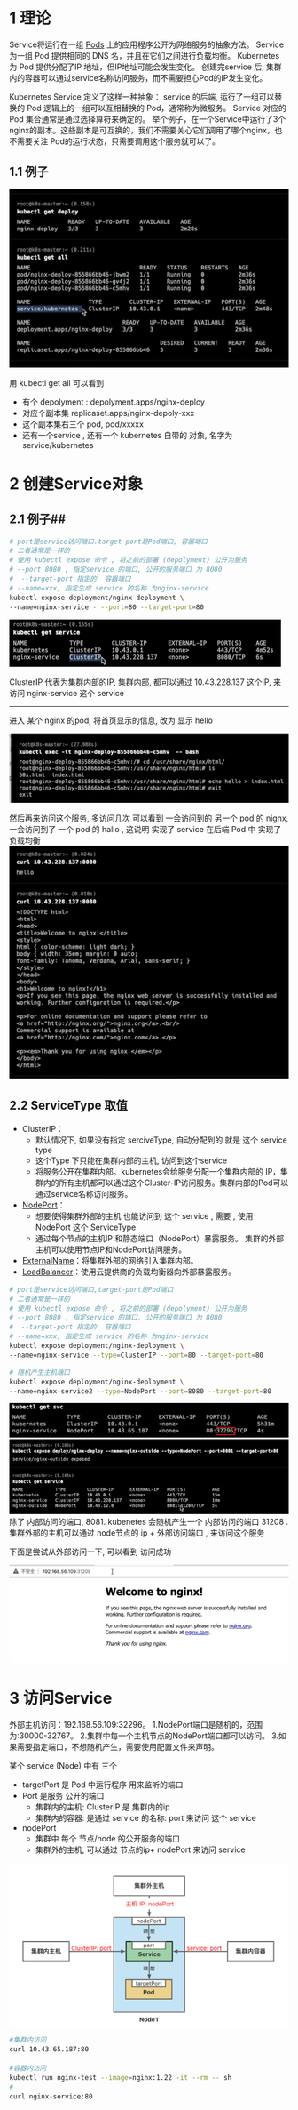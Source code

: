 # 1 理论
Service将运行在一组 [Pods](https://kubernetes.io/zh-cn/docs/concepts/workloads/pods/) 上的应用程序公开为网络服务的抽象方法。
Service为一组 Pod 提供相同的 DNS 名，并且在它们之间进行负载均衡。
Kubernetes 为 Pod 提供分配了IP 地址，但IP地址可能会发生变化。
创建完service 后, 集群内的容器可以通过service名称访问服务，而不需要担心Pod的IP发生变化。

Kubernetes Service 定义了这样一种抽象：
service 的后端, 运行了一组可以替换的 Pod
逻辑上的一组可以互相替换的 Pod，通常称为微服务。 
Service 对应的 Pod 集合通常是通过选择算符来确定的。 
举个例子，在一个Service中运行了3个nginx的副本。这些副本是可互换的，我们不需要关心它们调用了哪个nginx，也不需要关注 Pod的运行状态，只需要调用这个服务就可以了。

## 1.1 例子

![](image/Pasted%20image%2020230917113850.png)

用 kubectl get all 可以看到 
- 有个 depolyment  : depolyment.apps/nginx-deploy 
- 对应个副本集 replicaset.apps/nginx-depoly-xxx
- 这个副本集右三个 pod, pod/xxxxx
- 还有一个service , 还有一个 kubernetes 自带的 对象, 名字为 service/kubernetes 

# 2 创建Service对象


## 2.1 例子##


```sh
# port是service访问端口.target-port是Pod端口, 容器端口 
# 二者通常是一样的
# 使用 kubectl expose 命令 , 将之前的部署 (depolyment) 公开为服务 
# --port 8080 , 指定service 的端口, 公开的服务端口 为 8080 
#  --target-port 指定的  容器端口 
# --name=xxx, 指定生成 service 的名称 为nginx-service  
kubectl expose deployment/nginx-deployment \
--name=nginx-service - --port=80 --target-port=80
```

![](image/Pasted%20image%2020230917114816.png)

ClusterIP 代表为集群内部的IP,  集群内部, 都可以通过 10.43.228.137 这个IP, 来访问 nginx-service 这个 service 


---
进入 某个 nginx 的pod, 将首页显示的信息, 改为 显示 hello

![](image/Pasted%20image%2020230917122336.png)

然后再来访问这个服务, 多访问几次 
可以看到 一会访问到的 另一个 pod 的 nignx, 一会访问到了 一个 pod 的 hallo , 这说明 实现了 service 在后端 Pod 中 实现了 负载均衡 
![](image/Pasted%20image%2020230917122404.png)



## 2.2 ServiceType 取值

- ClusterIP：
    - 默认情况下, 如果没有指定 serciveType, 自动分配到的 就是 这个 service type 
    - 这个Type 下只能在集群内部的主机, 访问到这个service 
    - 将服务公开在集群内部。kubernetes会给服务分配一个集群内部的 IP，集群内的所有主机都可以通过这个Cluster-IP访问服务。集群内部的Pod可以通过service名称访问服务。
- [NodePort](https://kubernetes.io/zh-cn/docs/concepts/services-networking/service/#type-nodeport)：
    - 想要使得集群外部的主机 也能访问到 这个 service , 需要 , 使用 NodePort  这个 ServiceType 
    - 通过每个节点的主机IP 和静态端口（NodePort）暴露服务。 集群的外部主机可以使用节点IP和NodePort访问服务。
- [ExternalName](https://kubernetes.io/zh-cn/docs/concepts/services-networking/service/#externalname)：将集群外部的网络引入集群内部。
- [LoadBalancer](https://kubernetes.io/zh-cn/docs/concepts/services-networking/service/#loadbalancer)：使用云提供商的负载均衡器向外部暴露服务。

```sh
# port是service访问端口,target-port是Pod端口
# 二者通常是一样的
# 使用 kubectl expose 命令 , 将之前的部署 (depolyment) 公开为服务 
# --port 8080 , 指定service 的端口, 公开的服务端口 为 8080 
#  --target-port 指定的  容器端口 
# --name=xxx, 指定生成 service 的名称 为nginx-service  
kubectl expose deployment/nginx-deployment \
--name=nginx-service --type=ClusterIP --port=80 --target-port=80
```

```sh
# 随机产生主机端口
kubectl expose deployment/nginx-deployment \
--name=nginx-service2 --type=NodePort --port=8080 --target-port=80
```


![](image/image.png)
![](image/Pasted%20image%2020230917123023.png)
除了 内部访问的端口, 8081. kubenetes 会随机产生一个 内部访问的端口 31208 . 集群外部的主机可以通过 node节点的 ip + 外部访问端口 , 来访问这个服务

下面是尝试从外部访问一下, 可以看到 访问成功 

![](image/Pasted%20image%2020230917123353.png)


# 3 访问Service

外部主机访问：192.168.56.109:32296。
1.NodePort端口是随机的，范围为:30000-32767。
2.集群中每一个主机节点的NodePort端口都可以访问。
3.如果需要指定端口，不想随机产生，需要使用配置文件来声明。



某个 service (Node) 中有 三个 
- targetPort 是 Pod 中运行程序 用来监听的端口 
- Port 是服务 公开的端口 
    - 集群内的主机: ClusterIP 是 集群内的ip 
    - 集群内的容器: 是通过 service 的名称: port  来访问 这个 service 
- nodePort
    - 集群中 每个 节点/node 的公开服务的端口 
    - 集群外的主机, 可以通过 节点的ip+ nodePort 来访问 service 

![](image/image%201.png)

```sh
#集群内访问
curl 10.43.65.187:80

#容器内访问
kubectl run nginx-test --image=nginx:1.22 -it --rm -- sh
#
curl nginx-service:80
```


